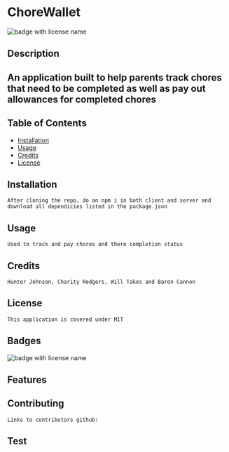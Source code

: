# 
  # **ChoreWallet**

  <img src="https://img.shields.io/badge/mybadge-MIT-blue" alt="badge with license name"/>

  ## Description

  ## An application built to help parents track chores that need to be completed as well as pay out allowances for completed chores

  ## Table of Contents        
   * [Installation](#Installation)
   * [Usage](#Usage)       
   * [Credits](#Credits)       
   * [License](#License)   
       
   ## Installation

    After cloning the repo, do an npm i in both client and server and download all dependicies listed in the package.json       

   ## Usage

    Used to track and pay chores and there completion status       

   ## Credits

    Hunter Johnson, Charity Rodgers, Will Takes and Baron Cannon       

   ## License

    This application is covered under MIT       

   ## Badges

   <img src="https://img.shields.io/badge/mybadge-MIT-blue" alt="badge with license name"/>      
 
   ## Features

           

   ## Contributing

    Links to contributors github:       

   ## Test

        
    

